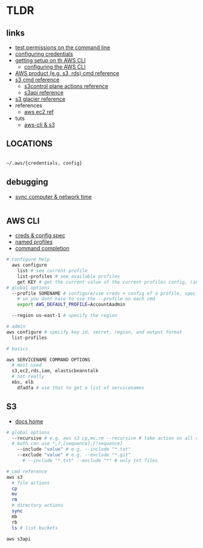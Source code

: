 # TLDR

## links

- [test permissions on the command line](https://docs.aws.amazon.com/AmazonS3/latest/userguide/policy-eval-walkthrough-download-awscli.html)
- [configuring credentials](https://docs.aws.amazon.com/cli/latest/userguide/cli-config-files.html)
- [getting setup on th AWS CLI](https://docs.aws.amazon.com/cli/latest/userguide/cli-chap-getting-set-up.html)
  - [configuring the AWS CLI](https://docs.aws.amazon.com/cli/latest/userguide/cli-chap-getting-started.html)
- [AWS product (e.g. s3, rds) cmd reference](https://awscli.amazonaws.com/v2/documentation/api/latest/index.html)
- [s3 cmd reference](https://awscli.amazonaws.com/v2/documentation/api/latest/reference/s3/index.html)
  - [s3control plane actions reference](https://awscli.amazonaws.com/v2/documentation/api/latest/reference/s3control/index.html)
  - [s3api reference](https://awscli.amazonaws.com/v2/documentation/api/latest/reference/s3api/index.html)
- [s3 glacier reference](https://docs.aws.amazon.com/cli/latest/reference/glacier/index.html)
- references
  - [aws ec2 ref](https://docs.aws.amazon.com/cli/latest/reference/ec2/)
- tuts
  - [aws-cli & s3](https://docs.aws.amazon.com/AmazonS3/latest/userguide/setup-aws-cli.html)

## LOCATIONS

```sh

~/.aws/{credentials, config}

```

## debugging

- [sync computer & network time](https://www.howtogeek.com/tips/how-to-sync-your-linux-server-time-with-network-time-servers-ntp/)

```sh

```

## AWS CLI

- [creds & config spec](https://docs.aws.amazon.com/cli/latest/userguide/cli-configure-files.html)
- [named profiles](https://docs.aws.amazon.com/cli/latest/userguide/cli-configure-profiles.html)
- [command completion](https://docs.aws.amazon.com/cli/latest/userguide/cli-configure-completion.html)

```sh
# configure help
  aws configure
    list # see current profile
    list-profiles # see available profiles
    get KEY # get the current value of the current profiles config, (anything from list)
# global options
  --profile SOMENAME # configure/use creds + config of a profile, specify this LAST
    # so you dont have to use the --profile on each cmd
    export AWS_DEFAULT_PROFILE=AccountAadmin

  --region us-east-1 # specify the region

# admin
aws configure # specify key id, secret, region, and output format
  list-profiles

# basics

aws SERVICENAME COMMAND OPTIONS
  # most used
  s3,ec2,rds,iam, elasticbeanstalk
  # not really
  ebs, elb
    dfadfa # use that to get a list of servicenames
```

## S3

- [docs home](https://docs.aws.amazon.com/s3/?id=docs_gateway)

```sh
# global options
  --recursive # e.g. aws s3 cp,mv,rm --recursive # take action on all child things too
  # both can use *,?,[sequence],[!sequence]
    --include "value" # e.g. --include "*.txt"
    --exclude "value" # e.g. --exclude "*.git"
      # --include "*.txt" --exclude "*" # only txt files

# cmd reference
aws s3
  # file actions
  cp
  mv
  rm
  # directory actions
  sync
  mb
  rb
  ls # list buckets

aws s3api

```
